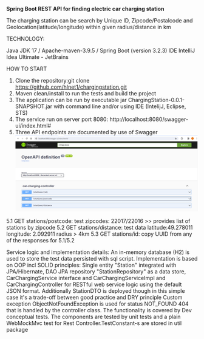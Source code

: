 **Spring Boot REST API for finding electric car charging station**

The charging station can be search by Unique ID, Zipcode/Postalcode and Geolocation(latitude/longitude) within given radius/distance in km 

TECHNOLOGY:

Java JDK 17 / Apache-maven-3.9.5 / Spring Boot (version 3.2.3)
IDE IntelliJ Idea Ultimate - JetBrains

HOW TO START
1. Clone the repository:git clone https://github.com/hlnet1/chargingstation.git
2. Maven clean/install to run the tests and build the project
3. The application can be run by executable jar ChargingStation-0.0.1-SNAPSHOT.jar with command line and/or using IDE (IntelijJ, Eclipse, STS)
4. The service run on server port 8080: http://localhost:8080/swagger-ui/index.html#
5. Three API endpoints are documented by use of Swagger
![img.png](img.png)

5.1 GET stations/postcode: test zipcodes: 22017/22016 >> provides list of stations by zipcode
5.2 GET stations/distance: test data latitude:49.278011 longitude: 2.092911 radius > 4km
5.3 GET stations/id: copy UUID from any of the responses for 5.1/5.2

Service logic and implementation details:
An in-memory database (H2) is used to store the test data persisted with sql script. 
Implementation is based on OOP incl SOLID principles: Single entity "Station" integrated with JPA/Hibernate, DAO JPA repository "StationRepository" as a data store, CarChargingService interface and CarChargingServiceImpl and CarChargingController for RESTful web service logic using the default JSON format. Additionally StationDTO is deployed though in this simple case it's a trade-off between good practice and DRY principle 
Custom exception ObjectNotFoundException is used for status NOT_FOUND 404 that is handled by the controller class.
The functionality is covered by Dev conceptual tests. The components are tested by unit tests and a plain WebMockMvc test for Rest Controller.TestConstant-s are stored in util package

